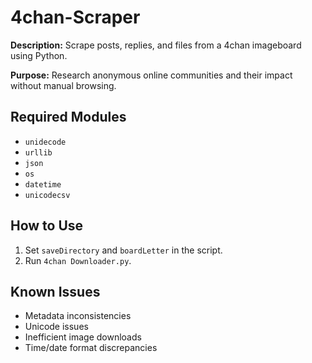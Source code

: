 # 4chan-Scraper

**Description:** Scrape posts, replies, and files from a 4chan imageboard using Python.

**Purpose:** Research anonymous online communities and their impact without manual browsing.

## Required Modules
- `unidecode`
- `urllib`
- `json`
- `os`
- `datetime`
- `unicodecsv`

## How to Use
1. Set `saveDirectory` and `boardLetter` in the script.
2. Run `4chan Downloader.py`.

## Known Issues
- Metadata inconsistencies
- Unicode issues
- Inefficient image downloads
- Time/date format discrepancies
